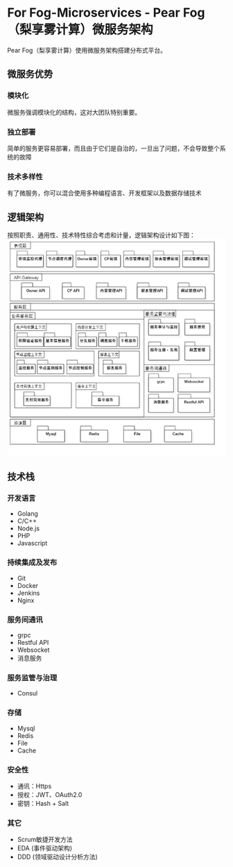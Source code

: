 # For Fog-Microservices - Pear Fog（梨享雾计算）微服务架构
Pear Fog（梨享雾计算）使用微服务架构搭建分布式平台。

## 微服务优势
### 模块化
微服务强调模块化的结构，这对大团队特别重要。
### 独立部署
简单的服务更容易部署，而且由于它们是自治的，一旦出了问题，不会导致整个系统的故障
### 技术多样性
有了微服务，你可以混合使用多种编程语言、开发框架以及数据存储技术

## 逻辑架构
按照职责、通用性、技术特性综合考虑和计量，逻辑架构设计如下图：<br>
![逻辑架构图](fig/microservices.png)

## 技术栈
### 开发语言
- Golang
- C/C++
- Node.js
- PHP
- Javascript

### 持续集成及发布
- Git
- Docker
- Jenkins
- Nginx

### 服务间通讯
- grpc
- Restful API
- Websocket
- 消息服务

### 服务监管与治理
- Consul

### 存储
- Mysql
- Redis
- File
- Cache

### 安全性
- 通讯：Https
- 授权：JWT、OAuth2.0
- 密钥：Hash + Salt

### 其它
- Scrum敏捷开发方法
- EDA (事件驱动架构)
- DDD (领域驱动设计分析方法)
